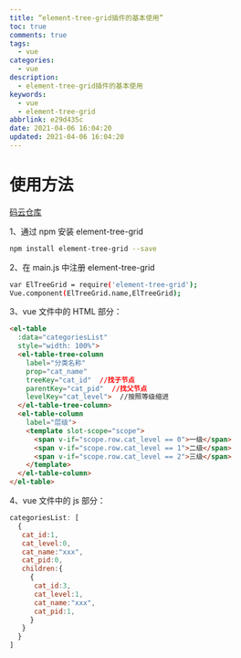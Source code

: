 ```yaml
---
title: “element-tree-grid插件的基本使用”
toc: true
comments: true
tags:
  - vue
categories:
  - vue
description:
  - element-tree-grid插件的基本使用
keywords:
  - vue
  - element-tree-grid
abbrlink: e29d435c
date: 2021-04-06 16:04:20
updated: 2021-04-06 16:04:20
---
```


# 使用方法

[码云仓库](https://gitee.com/marklov/element-tree-grid)

<!-- more -->

1、通过 npm 安装 element-tree-grid

```bash
npm install element-tree-grid --save
```

2、在 main.js 中注册 element-tree-grid

```bash
var ElTreeGrid = require('element-tree-grid');
Vue.component(ElTreeGrid.name,ElTreeGrid);
```

3、vue 文件中的 HTML 部分：

```html
<el-table
  :data="categoriesList"
  style="width: 100%">
  <el-table-tree-column
    label="分类名称"
    prop="cat_name"
    treeKey="cat_id"  //找子节点
    parentKey="cat_pid"  //找父节点
    levelKey="cat_level">  //按照等级缩进
  </el-table-tree-column>
  <el-table-column
    label="层级">
    <template slot-scope="scope">
      <span v-if="scope.row.cat_level == 0">一级</span>
      <span v-if="scope.row.cat_level == 1">二级</span>
      <span v-if="scope.row.cat_level == 2">三级</span>
    </template>
  </el-table-column>
</el-table>
```

4、vue 文件中的 js 部分：

```js
categoriesList: [
  {
   cat_id:1,
   cat_level:0,
   cat_name:"xxx",
   cat_pid:0,
   children:{
	 {
      cat_id:3,
      cat_level:1,
      cat_name:"xxx",
      cat_pid:1,
     }
   }
  }
]
```
